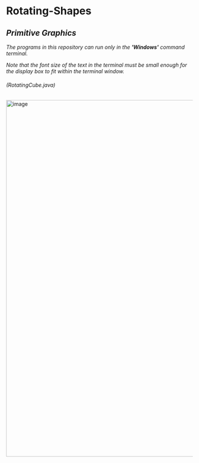 # Rotating-Shapes
## *Primitive Graphics*

 *The programs in this repository can run only in the **'Windows'** command terminal.*

 *Note that the font size of the text in the terminal must be small enough for the display box to fit within the terminal window.*

###### (RotatingCube.java)

<img width="960" alt="image" src="https://github.com/Jeswin-8802/Rotating-Shapes/assets/84562594/799e6d7e-6db3-48f8-8396-750c437bc3c0">

